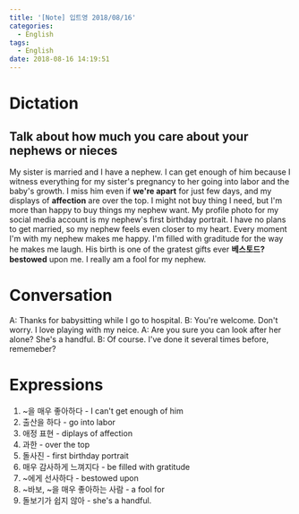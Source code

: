 ```yaml
---
title: '[Note] 입트영 2018/08/16'
categories:
  - English
tags:
  - English
date: 2018-08-16 14:19:51
---
```


# Dictation
## Talk about how much you care about your nephews or nieces

My sister is married and I have a nephew. I can get enough of him because I witness everything for my sister's pregnancy to her going into labor and the baby's growth. I miss him even if **we're apart** for just few days, and my displays of **affection** are over the top. I might not buy thing I need, but I'm more than happy to buy things my nephew want. My profile photo for my social media account is my nephew's first birthday portrait. I have no plans to get married, so my nephew feels even closer to my heart. Every moment I'm with my nephew makes me happy. I'm filled with graditude for the way he makes me laugh. His birth is one of the gratest gifts ever **베스토드? bestowed** upon me. I really am a fool for my nephew.


# Conversation
A: Thanks for babysitting while I go to hospital.
B: You're welcome. Don't worry. I love playing with my neice.
A: Are you sure you can look after her alone? She's a handful.
B: Of course. I've done it several times before, rememeber?


# Expressions
1. ~을 매우 좋아하다 - I can't get enough of him
2. 출산을 하다 - go into labor
3. 애정 표현 - diplays of affection
4. 과한 - over the top
5. 돌사진 - first birthday portrait
6. 매우 감사하게 느껴지다 - be filled with gratitude
7. ~에게 선사하다 - bestowed upon
8. ~바보, ~을 매우 좋아하는 사람 - a fool for
9. 돌보기가 쉽지 않아 - she's a handful.